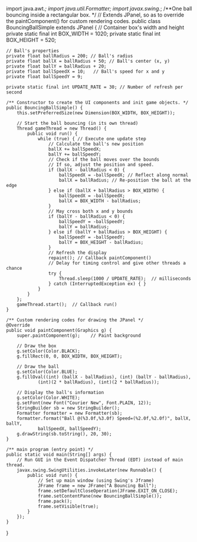 import java.awt.*;
import java.util.Formatter;
import javax.swing.*;
/**One ball bouncing inside a rectangular box.
 */
// Extends JPanel, so as to override the paintComponent() for custom rendering codes.
public class BouncingBallSimple extends JPanel {
    // Container box's width and height
    private static final int BOX_WIDTH = 1020;
    private static final int BOX_HEIGHT = 520;

    // Ball's properties
    private float ballRadius = 200; // Ball's radius
    private float ballX = ballRadius + 50; // Ball's center (x, y)
    private float ballY = ballRadius + 20;
    private float ballSpeedX = 10;   // Ball's speed for x and y
    private float ballSpeedY = 9;

    private static final int UPDATE_RATE = 30; // Number of refresh per second

    /** Constructor to create the UI components and init game objects. */
    public BouncingBallSimple() {
        this.setPreferredSize(new Dimension(BOX_WIDTH, BOX_HEIGHT));

        // Start the ball bouncing (in its own thread)
        Thread gameThread = new Thread() {
            public void run() {
                while (true) { // Execute one update step
                    // Calculate the ball's new position
                    ballX += ballSpeedX;
                    ballY += ballSpeedY;
                    // Check if the ball moves over the bounds
                    // If so, adjust the position and speed.
                    if (ballX - ballRadius < 0) {
                        ballSpeedX = -ballSpeedX; // Reflect along normal
                        ballX = ballRadius; // Re-position the ball at the edge
                    } else if (ballX + ballRadius > BOX_WIDTH) {
                        ballSpeedX = -ballSpeedX;
                        ballX = BOX_WIDTH - ballRadius;
                    }
                    // May cross both x and y bounds
                    if (ballY - ballRadius < 0) {
                        ballSpeedY = -ballSpeedY;
                        ballY = ballRadius;
                    } else if (ballY + ballRadius > BOX_HEIGHT) {
                        ballSpeedY = -ballSpeedY;
                        ballY = BOX_HEIGHT - ballRadius;
                    }
                    // Refresh the display
                    repaint(); // Callback paintComponent()
                    // Delay for timing control and give other threads a chance
                    try {
                        Thread.sleep(1000 / UPDATE_RATE);  // milliseconds
                    } catch (InterruptedException ex) { }
                }
            }
        };
        gameThread.start();  // Callback run()
    }

    /** Custom rendering codes for drawing the JPanel */
    @Override
    public void paintComponent(Graphics g) {
        super.paintComponent(g);    // Paint background

        // Draw the box
        g.setColor(Color.BLACK);
        g.fillRect(0, 0, BOX_WIDTH, BOX_HEIGHT);

        // Draw the ball
        g.setColor(Color.BLUE);
        g.fillOval((int) (ballX - ballRadius), (int) (ballY - ballRadius),
                (int)(2 * ballRadius), (int)(2 * ballRadius));

        // Display the ball's information
        g.setColor(Color.WHITE);
        g.setFont(new Font("Courier New", Font.PLAIN, 12));
        StringBuilder sb = new StringBuilder();
        Formatter formatter = new Formatter(sb);
        formatter.format("Ball @(%3.0f,%3.0f) Speed=(%2.0f,%2.0f)", ballX, ballY,
                ballSpeedX, ballSpeedY);
        g.drawString(sb.toString(), 20, 30);
    }

    /** main program (entry point) */
    public static void main(String[] args) {
        // Run GUI in the Event Dispatcher Thread (EDT) instead of main thread.
        javax.swing.SwingUtilities.invokeLater(new Runnable() {
            public void run() {
                // Set up main window (using Swing's Jframe)
                JFrame frame = new JFrame("A Bouncing Ball");
                frame.setDefaultCloseOperation(JFrame.EXIT_ON_CLOSE);
                frame.setContentPane(new BouncingBallSimple());
                frame.pack();
                frame.setVisible(true);
            }
        });
    }
}
